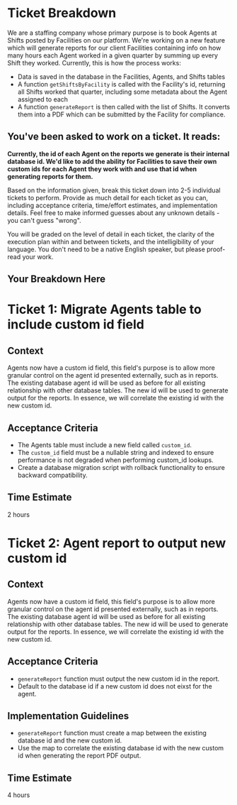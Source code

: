 # Ticket Breakdown

We are a staffing company whose primary purpose is to book Agents at Shifts posted by Facilities on our platform. We're working on a new feature which will generate reports for our client Facilities containing info on how many hours each Agent worked in a given quarter by summing up every Shift they worked. Currently, this is how the process works:

- Data is saved in the database in the Facilities, Agents, and Shifts tables
- A function `getShiftsByFacility` is called with the Facility's id, returning all Shifts worked that quarter, including some metadata about the Agent assigned to each
- A function `generateReport` is then called with the list of Shifts. It converts them into a PDF which can be submitted by the Facility for compliance.

## You've been asked to work on a ticket. It reads:

**Currently, the id of each Agent on the reports we generate is their internal database id. We'd like to add the ability for Facilities to save their own custom ids for each Agent they work with and use that id when generating reports for them.**

Based on the information given, break this ticket down into 2-5 individual tickets to perform. Provide as much detail for each ticket as you can, including acceptance criteria, time/effort estimates, and implementation details. Feel free to make informed guesses about any unknown details - you can't guess "wrong".

You will be graded on the level of detail in each ticket, the clarity of the execution plan within and between tickets, and the intelligibility of your language. You don't need to be a native English speaker, but please proof-read your work.

## Your Breakdown Here

# Ticket 1: Migrate Agents table to include custom id field

## Context

Agents now have a custom id field, this field's purpose is to allow more granular control on the agent id presented externally, such as in reports. The existing database agent id will be used as before for all existing relationship with other database tables. The new id will be used to generate output for the reports. In essence, we will correlate the existing id with the new custom id.

## Acceptance Criteria

- The Agents table must include a new field called `custom_id`.
- The `custom_id` field must be a nullable string and indexed to ensure performance is not degraded when performing custom_id lookups.
- Create a database migration script with rollback functionality to ensure backward compatibility.

## Time Estimate

2 hours

# Ticket 2: Agent report to output new custom id

## Context

Agents now have a custom id field, this field's purpose is to allow more granular control on the agent id presented externally, such as in reports. The existing database agent id will be used as before for all existing relationship with other database tables. The new id will be used to generate output for the reports. In essence, we will correlate the existing id with the new custom id.

## Acceptance Criteria

- `generateReport` function must output the new custom id in the report.
- Default to the database id if a new custom id does not eixst for the agent.

## Implementation Guidelines

- `generateReport` function must create a map between the existing database id and the new custom id.
- Use the map to correlate the existing database id with the new custom id when generating the report PDF output.

## Time Estimate

4 hours
